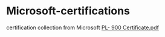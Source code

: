 # Microsoft-certifications
certification collection from Microsoft 
[PL- 900 Certificate.pdf](https://github.com/SaikiranVoladri/Microsoft-certifications/files/11300135/PL-.900.Certificate.pdf)
